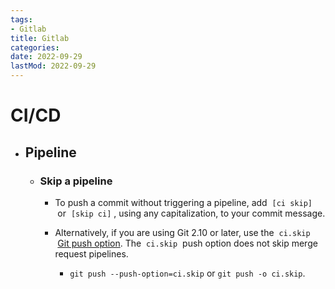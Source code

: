 ```yaml
---
tags:
- Gitlab
title: Gitlab
categories:
date: 2022-09-29
lastMod: 2022-09-29
---
```



# CI/CD

  + ## Pipeline

    + ### Skip a pipeline

      + To push a commit without triggering a pipeline, add  `[ci skip]`  or  `[skip ci]` , using any capitalization, to your commit message.

      + Alternatively, if you are using Git 2.10 or later, use the  `ci.skip`  [Git push option](https://docs.gitlab.com/ee/user/project/push_options.html#push-options-for-gitlab-cicd). The  `ci.skip`  push option does not skip merge request pipelines.

        + `git push --push-option=ci.skip` or `git push -o ci.skip`.




